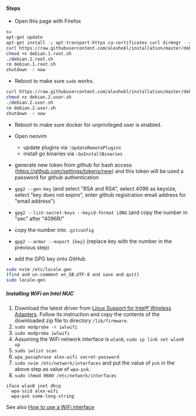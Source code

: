 #### Steps

- Open this page with Firefox

```sh
su
apt-get update
apt-get install -y apt-transport-https ca-certificates curl dirmngr --no-install-recommends
curl https://raw.githubusercontent.com/alexhokl/installation/master/debian.1.root.sh -o debian.1.root.sh
chmod +x debian.1.root.sh
./debian.1.root.sh
rm debian.1.root.sh
shutdown -r now
```

- Reboot to make sure `sudo` works.

```sh
curl https://raw.githubusercontent.com/alexhokl/installation/master/debian.2.user.sh -o debian.2.user.sh
chmod +x debian.2.user.sh
./debian.2.user.sh
rm debian.2.user.sh
shutdown -r now
```

- Reboot to make sure docker for unprivileged user is enabled.

- Open neovim
  - update plugins via `:UpdateRemotePlugins`
  - install go binaries via `:GoInstallBinaries`
- generate new token from github for bash access (https://github.com/settings/tokens/new) and this token will be used a password for github authentication
- `gpg2 --gen-key` (and select "RSA and RSA", select 4096 as keysize, select "key does not expire", enter github registration email address for "email address")
- `gpg2 --list-secret-keys --keyid-format LONG` (and copy the number in "sec" after "4096R/"
- copy the number into `.gitconfig`
- `gpg2 --armor --export {key}` (replace key with the number in the previous step)
- add the GPG key onto GitHub

```sh
sudo nvim /etc/locale.gen
(find and un-comment en_GB.UTF-8 and save and quit)
sudo locale-gen
```

##### Installing WiFi on Intel NUC

1. Download the latest driver from [Linux Support for Intel® Wireless
   Adapters](https://www.intel.com/content/www/us/en/support/articles/000005511/network-and-i-o/wireless-networking.html). Follow its instruction and copy the contents of the downloaded zip file to directory `/lib/firmware`.
2. `sudo modprobe -r iwlwifi`
3. `sudo modprobe iwlwifi`
4. Assuming the WiFi network interface is `wlan0`, `sudo ip link set wlan0 up`
5. `sudo iwlist scan`
6. `wpa_passphrase alex-wifi secret-password`
7. `sudo nvim /etc/network/interfaces` and put the value of `psk` in the above step  as value of `wpa-psk`.
8. `sudo chmod 0600 /etc/network/interfaces`

```
iface wlan0 inet dhcp
  wpa-ssid alex-wifi
  wpa-psk some-long-string
```

See also [How to use a WiFi interface](https://wiki.debian.org/WiFi/HowToUse)

